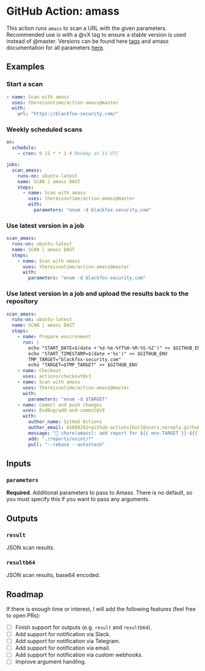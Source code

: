 # GitHub Action: amass

This action runs `amass` to scan a URL with the given parameters. Recommended use is with a @vX tag to ensure a stable version is used instead of @master. Versions can be found here [tags](https://github.com/thereisnotime/Action-amass/tags) and amass documentation for all parameters [here](https://github.com/owasp-amass/amass/blob/master/doc/user_guide.md).

## Examples

### Start a scan

```yaml
- name: Scan with amass
  uses: thereisnotime/action-amass@master
  with:
    url: "https://blackfox-security.com/"
```

### Weekly scheduled scans

```yaml
on:
  schedule:
    - cron: 0 11 * * 1 # Monday at 11 UTC

jobs:
  scan_amass:
    runs-on: ubuntu-latest
    name: SCAN | amass DAST
    steps:
      - name: Scan with amass
        uses: thereisnotime/action-amass@master
        with:
          parameters: "enum -d blackfox-security.com"
```

### Use latest version in a job

```yaml
scan_amass:
  runs-on: ubuntu-latest
  name: SCAN | amass DAST
  steps:
    - name: Scan with amass
      uses: thereisnotime/action-amass@master
      with:
        parameters: "enum -d blackfox-security.com"
```

### Use latest version in a job and upload the results back to the repository

```yaml
scan_amass:
  runs-on: ubuntu-latest
  name: SCAN | amass DAST
  steps:
    - name: Prepare environment
      run: |
        echo "START_DATE=$(date +'%d-%m-%YT%H-%M-%S-%Z')" >> $GITHUB_ENV
        echo "START_TIMESTAMP=$(date +'%s')" >> $GITHUB_ENV
        TMP_TARGET="blackfox-security.com"
        echo "TARGET=$TMP_TARGET" >> $GITHUB_ENV
    - name: Checkout
      uses: actions/checkout@v3
    - name: Scan with amass
      uses: thereisnotime/action-amass@master
      with:
        parameters: "enum -d $TARGET"
    - name: Commit and push changes
      uses: EndBug/add-and-commit@v9
      with:
        author_name: GitHub Actions
        author_email: 41898282+github-actions[bot]@users.noreply.github.com
        message: "👷 chore(amass): add report for ${{ env.TARGET }}-${{ env.START_DATE }}-${{ env.START_TIMESTAMP }}"
        add: "./reports/osint/*"
        pull: "--rebase --autostash"
```

## Inputs

### `parameters`

**Required**. Additional parameters to pass to Amass. There is no default, so you must specify this if you want to pass any arguments.

## Outputs

### `result`

JSON scan results.

### `resultb64`

JSON scan results, base64 encoded.

## Roadmap

If there is enough time or interest, I will add the following features (feel free to open PRs):

- [ ] Finish support for outputs (e.g. `result` and `resultb64`).
- [ ] Add support for notification via Slack.
- [ ] Add support for notification via Telegram.
- [ ] Add support for notification via email.
- [ ] Add support for notification via custom webhooks.
- [ ] Improve argument handling.
